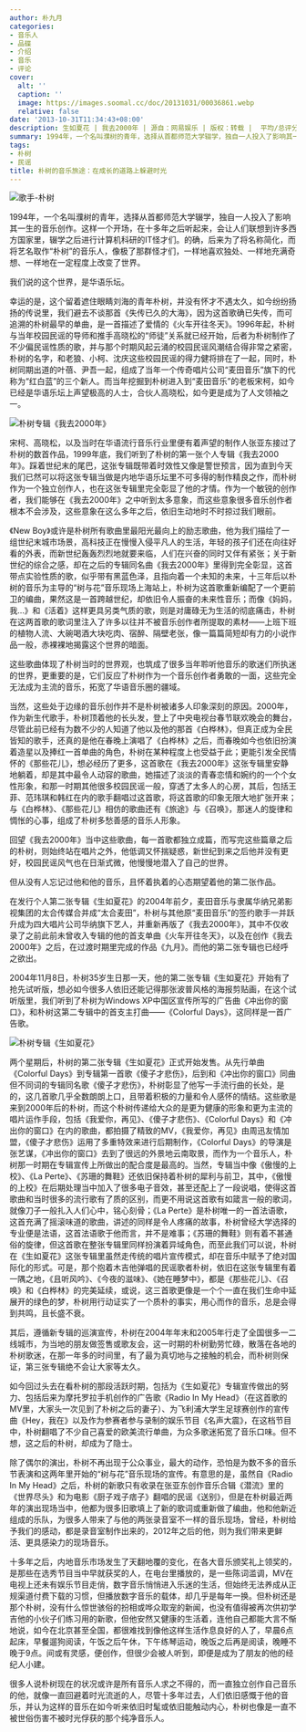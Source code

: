 ```yaml
---
author: 朴九月
categories:
- 音乐人
- 品碟
- 介绍
- 音乐
- 评论
cover:
  alt: ''
  caption: ''
  image: https://images.soomal.cc/doc/20131031/00036861.webp
  relative: false
date: '2013-10-31T11:34:43+08:00'
description: 生如夏花 | 我去2000年 | 源自：网易娱乐 | 版权：转载 |  平均/总评分：10.00/60
summary: 1994年，一个名叫濮树的青年，选择从首都师范大学辍学，独自一人投入了影响其一生的音乐创作。这样一个开场，在十多年之后听起来，会让人们联想到许多西方国家里，辍学之后进行计算机科研的IT怪才们。的确，后来为了将名称简化，而将艺名取作“朴树”的音乐人，像极了那群怪才们……
tags:
- 朴树
- 民谣
title: 朴树的音乐旅途：在成长的道路上躲避时光
---
```


![歌手-朴树](https://images.soomal.cc/doc/20131031/00036861.webp)





1994年，一个名叫濮树的青年，选择从首都师范大学辍学，独自一人投入了影响其一生的音乐创作。这样一个开场，在十多年之后听起来，会让人们联想到许多西方国家里，辍学之后进行计算机科研的IT怪才们。的确，后来为了将名称简化，而将艺名取作“朴树”的音乐人，像极了那群怪才们，一样地喜欢独处、一样地充满奇想、一样地在一定程度上改变了世界。

我们说的这个世界，是华语乐坛。

幸运的是，这个留着遮住眼睛刘海的青年朴树，并没有怀才不遇太久，如今纷纷扬扬的传说里，我们避去不谈那首《失传已久的大海》，因为这首歌确已失传，而可追溯的朴树最早的单曲，是一首描述了爱情的《火车开往冬天》。1996年起，朴树与当年校园民谣的导师和推手高晓松的“师徒”关系就已经开始，后者为朴树制作了不少偏民谣性质的歌，并与那个时期风起云涌的校园民谣风潮结合得非常之紧密，朴树的名字，和老狼、小柯、沈庆这些校园民谣的得力健将排在了一起，同时，朴树同期出道的叶蓓、尹吾一起，组成了当年一个传奇唱片公司“麦田音乐”旗下的代称为“红白蓝”的三个新人。而当年挖掘到朴树进入到“麦田音乐”的老板宋柯，如今已经是华语乐坛上声望极高的人士，合伙人高晓松，如今更是成为了人文领袖之一。

![朴树专辑《我去2000年》](https://images.soomal.cc/doc/20131031/00036862_01.webp)





宋柯、高晓松，以及当时在华语流行音乐行业里便有着声望的制作人张亚东接过了朴树的数首作品，1999年底，我们听到了朴树的第一张个人专辑《我去2000年》。踩着世纪末的尾巴，这张专辑既带着时效性又像是警世预言，因为直到今天我们已然可以将这张专辑当做是内地华语乐坛里不可多得的制作精良之作，而朴树作为一个独立创作人，也在这张专辑里完全彰显了他的才情。作为一个敏锐的创作者，我们能够在《我去2000年》之中听到太多意象，而这些意象很多音乐创作者根本不会涉及，这些意象在这么多年之后，依旧生动地时不时掠过我们眼前。

《New Boy》或许是朴树所有歌曲里最阳光最向上的励志歌曲，他为我们描绘了一组世纪末城市场景，高科技正在慢慢入侵平凡人的生活，年轻的孩子们还在向往好看的外表，而新世纪轰轰烈烈地就要来临，人们在兴奋的同时又伴有紧张；关于新世纪的综合之感，却在之后的专辑同名曲《我去2000年》里得到完全彰显，这首带点实验性质的歌，似乎带有黑蓝色泽，且指向着一个未知的未来，十三年后以朴树的音乐为主导的“树与花”音乐现场上海站上，朴树为这首歌重新编配了一个更前卫的编曲，果然这是一首跨越世纪，却依旧令人振奋的未来性音乐；而像《妈妈，我…》和《活着》这样更具另类气质的歌，则是对庸碌无为生活的彻底痛击，朴树在这两首歌的歌词里注入了许多以往并不被音乐创作者所提取的素材――上班下班的植物人流、大碗喝酒大块吃肉、宿醉、隔壁老张，像一篇篇简短却有力的小说作品一般，赤裸裸地揭露这个世界的暗面。

这些歌曲体现了朴树当时的世界观，也筑成了很多当年聆听他音乐的歌迷们所执迷的世界，更重要的是，它们反应了朴树作为一个音乐创作者勇敢的一面，这些完全无法成为主流的音乐，拓宽了华语音乐圈的疆域。

当然，这些处于边缘的音乐创作并不是朴树被诸多人印象深刻的原因。2000年，作为新生代歌手，朴树顶着他的长头发，登上了中央电视台春节联欢晚会的舞台，尽管此前已经有为数不少的人知道了他以及他的那首《白桦林》，但真正成为全民皆知的歌手，还真的是他在春晚上演唱了《白桦林》之后，而春晚如今也依旧扮演着造星以及捧红一首单曲的角色，朴树在某种程度上也受益于此；更能引发全民情怀的《那些花儿》，想必经历了更多，这首歌在《我去2000年》这张专辑里安静地躺着，却是其中最令人动容的歌曲，她描述了淡淡的青春恋情和婉约的一个个女性形象，和那一时期其他很多校园民谣一般，穿透了太多人的心房，其后，包括王菲、范玮琪和韩红在内的歌手翻唱过这首歌，将这首歌的印象无限大地扩张开来；与《白桦林》、《那些花儿》相仿的歌曲还有《旅途》与《召唤》，那迷人的旋律和惆怅的心事，组成了朴树多愁善感的音乐人形象。

回望《我去2000年》当中这些歌曲，每一首歌都独立成篇，而写完这些篇章之后的朴树，则始终站在唱片之外，他低调又怀揣疑惑，新世纪到来之后他并没有更好，校园民谣风气也在日渐式微，他慢慢地潜入了自己的世界。

但从没有人忘记过他和他的音乐，且怀着执着的心态期望着他的第二张作品。

在发行个人第二张专辑《生如夏花》的2004年前夕，麦田音乐与隶属华纳兄弟影视集团的太合传媒合并成“太合麦田”，朴树与其他原“麦田音乐”的签约歌手一并跃升成为四大唱片公司华纳旗下艺人，并重新再版了《我去2000年》，其中不仅收录了之前此前未曾收入专辑的他的首支单曲《火车开往冬天》，以及在创作《我去2000年》之后，在过渡时期里完成的作品《九月》。而他的第二张专辑也已经呼之欲出。

2004年11月8日，朴树35岁生日那一天，他的第二张专辑《生如夏花》开始有了抢先试听版，想必如今很多人依旧还能记得那张波普风格的海报剪贴画，在这个试听版里，我们听到了朴树为Windows XP中国区宣传所写的广告曲《冲出你的窗口》，和朴树这第二专辑中的首支主打曲――《Colorful Days》，这同样是一首广告歌。

![朴树专辑《生如夏花》](https://images.soomal.cc/doc/20131031/00036863_01.webp)





两个星期后，朴树的第二张专辑《生如夏花》正式开始发售。从先行单曲《Colorful Days》到专辑第一首歌《傻子才悲伤》，后到和《冲出你的窗口》同曲但不同词的专辑同名歌《傻子才悲伤》，朴树彰显了他写一手流行曲的长处，是的，这几首歌几乎全数朗朗上口，且带着积极的力量和令人感怀的情结。这些歌是来到2000年后的朴树，而这个朴树传递给大众的是更为健康的形象和更为主流的唱片运作手段，包括《我爱你，再见》、《傻子才悲伤》、《Colorful Days》和《冲出你的窗口》在内的歌曲，都拍摄了精致的MV，《我爱你，再见》由周迅友情加盟，《傻子才悲伤》运用了多重特效来进行后期制作，《Colorful Days》的导演是张艺谋，《冲出你的窗口》去到了很远的外景地云南取景，而作为一个音乐人，朴树那一时期在专辑宣传上所做出的配合度是最高的。当然，专辑当中像《傲慢的上校》、《La Perte》、《苏珊的舞鞋》还依旧保持着朴树的犀利与前卫，其中，《傲慢的上校》在后期处理当中加入了很多电子音效，甚至还配上了一段说唱，使得这首歌曲和当时很多的流行歌有了质的区别，而更不用说这首歌有如箴言一般的歌词，就像刀子一般扎入人们心中，铭心刻骨；《La Perte》是朴树唯一的一首法语歌，这首充满了摇滚味道的歌曲，讲述的同样是令人疼痛的故事，朴树曾经大学选择的专业便是法语，这首法语歌于他而言，并不是难事；《苏珊的舞鞋》则有着不甚通俗的旋律，但这首歌在整张专辑里同样扮演着异域角色，而至此我们可以说，朴树在《生如夏花》这张专辑里虽然走传统的唱片宣传模式，却在音乐中赋予了绝对国际化的形式。可是，那个抱着木吉他弹唱的民谣歌者朴树，依旧在这张专辑里有着一隅之地，《且听风吟》、《今夜的滋味》、《她在睡梦中》，都是《那些花儿》、《召唤》和《白桦林》的完美延续，或说，这三首歌更像是一个个一直在我们生命中延展开的绿色的梦，朴树用行动证实了一个质朴的事实，用心而作的音乐，总是会得到共鸣，且长盛不衰。

其后，遵循新专辑的巡演宣传，朴树在2004年年末和2005年行走了全国很多一二线城市，为当地的朋友做签售或歌友会，这一时期的朴树勤劳忙碌，散落在各地的朴树歌迷，在那一年多的时间里，有了最为真切地与之接触的机会，而朴树则保证，第三张专辑绝不会让大家等太久。

如今回过头去在看朴树的那段活跃时期，包括为《生如夏花》专辑宣传做出的努力、包括后来为摩托罗拉手机创作的广告歌《Radio In My Head》（在这首歌的MV里，大家头一次见到了朴树之后的妻子）、为飞利浦大学生足球赛创作的宣传曲《Hey，我在》以及作为参赛者参与录制的娱乐节目《名声大震》，在这档节目中，朴树翻唱了不少自己喜爱的欧美流行单曲，为众多歌迷拓宽了音乐口味。但不想，这之后的朴树，却成为了隐士。

除了偶尔的演出，朴树不再出现于公众事业，最大的动作，恐怕是为数不多的音乐节表演和这两年里开始的“树与花”音乐现场的宣传。有意思的是，虽然自《Radio In My Head》之后，朴树的新歌只有收录在张亚东创作音乐合辑《潜流》里的《世界尽头》和为电影《厨子戏子痞子》翻唱的民谣《送别》，但是在朴树最近两年的演出现场当中，他都为很多旧歌填上了新的歌词或重新做了编曲，他和他新近组成的乐队，为很多人带来了与他的两张录音室不一样的音乐现场，曾经，朴树给予我们的感动，都是录音室制作出来的，2012年之后的他，则为我们带来更鲜活、更具感染力的现场音乐。

十多年之后，内地音乐市场发生了天翻地覆的变化，在各大音乐颁奖礼上领奖的，是那些在选秀节目当中早就获奖的人，在电台里播放的，是一些陈词滥调，MV在电视上还未有娱乐节目走俏，数字音乐悄悄进入乐迷的生活，但始终无法养成从正规渠道付费下载的习惯，但播放数字音乐的载体，却几乎是每年一换。但朴树还是那个朴树，没有什么惊世骇俗的扮相或哗众取宠的新闻，也没有值得被再次供初学吉他的小伙子们练习用的新歌，但他安然又健康的生活着，连他自己都能大言不惭地说，如今在北京甚至全国，都很难找到像他这样生活作息良好的人了，早晨6点起床，早餐遛狗阅读，午饭之后午休，下午练琴运动，晚饭之后再是阅读，晚睡不晚于9点。间或有灵感，便创作，但很少会被人听到，即便是成为了朋友的他的经纪人小建。

很多人说朴树现在的状况或许是所有音乐人求之不得的，而一直独立创作自己音乐的他，就像一直回避着时光流逝的人，尽管十多年过去，人们依旧感慨于他的音乐，并认为这样的音乐在如今听来依旧时髦或依旧能触动内心，朴树也像是一直不被世俗伤害不被时光俘获的那个纯净音乐人。